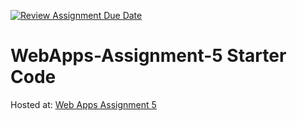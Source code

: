 [![Review Assignment Due Date](https://classroom.github.com/assets/deadline-readme-button-22041afd0340ce965d47ae6ef1cefeee28c7c493a6346c4f15d667ab976d596c.svg)](https://classroom.github.com/a/I_cAM86b)
# WebApps-Assignment-5 Starter Code
Hosted at: [Web Apps Assignment 5](https://44-563-webapps-s25.github.io/44563-webapps-s25-assignment5-ImadeddinOuahidi/pets)
